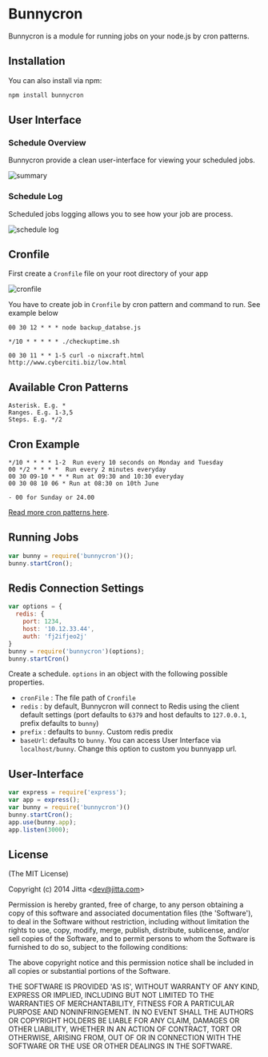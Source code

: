 # Bunnycron
Bunnycron is a module for running jobs on your node.js by cron patterns.

## Installation

You can also install via npm:

```sh
npm install bunnycron
```

## User Interface
### Schedule Overview
Bunnycron provide a clean user-interface for viewing your scheduled jobs.

![summary](https://cloud.githubusercontent.com/assets/837612/3609563/cda4693c-0d7c-11e4-8b64-77ec7ab6c3d9.png)

### Schedule Log
Scheduled jobs logging allows you to see how your job are process.

![schedule log](https://cloud.githubusercontent.com/assets/837612/3609667/9ec2fe9c-0d7e-11e4-870c-69d45de7a8fd.png)




## Cronfile
First create a `Cronfile` file on your root directory of your app

![cronfile](https://cloud.githubusercontent.com/assets/837612/3597594/48a60a5e-0cd4-11e4-9cef-e353240433ef.png)



You have to create job in `Cronfile` by cron pattern and command to run. See example below

    00 30 12 * * * node backup_databse.js

	*/10 * * * * * ./checkuptime.sh

	00 30 11 * * 1-5 curl -o nixcraft.html http://www.cyberciti.biz/low.html


## Available Cron Patterns

    Asterisk. E.g. *
    Ranges. E.g. 1-3,5
    Steps. E.g. */2
    
## Cron Example
    */10 * * * * 1-2  Run every 10 seconds on Monday and Tuesday
    00 */2 * * * *  Run every 2 minutes everyday
    00 30 09-10 * * * Run at 09:30 and 10:30 everyday
    00 30 08 10 06 * Run at 08:30 on 10th June

    - 00 for Sunday or 24.00


[Read more cron patterns here](http://www.thegeekstuff.com/2009/06/15-practical-crontab-examples/).


## Running Jobs

```js
var bunny = require('bunnycron')();
bunny.startCron();
```

## Redis Connection Settings

```js
var options = {
  redis: {
    port: 1234,
    host: '10.12.33.44',
    auth: 'fj2ifjeo2j'
}
bunny = require('bunnycron')(options);
bunny.startCron()
```

Create a schedule. `options` in an object with the following possible properties.

* `cronFile` : The file path of `Cronfile`
* `redis` : by default, Bunnycron will connect to Redis using the client default settings (port defaults to `6379` and host defaults to `127.0.0.1`, prefix defaults to `bunny`)
* `prefix` : defaults to `bunny`. Custom redis predix
* `baseUrl`: defaults to `bunny`. You can access User Interface via `localhost/bunny`. Change this option to custom you bunnyapp url.



## User-Interface

```js
var express = require('express');
var app = express();
var bunny = require('bunnycron')()
bunny.startCron();
app.use(bunny.app);
app.listen(3000);

```




    



## License 

(The MIT License)

Copyright (c) 2014 Jitta &lt;dev@jitta.com&gt;

Permission is hereby granted, free of charge, to any person obtaining
a copy of this software and associated documentation files (the
'Software'), to deal in the Software without restriction, including
without limitation the rights to use, copy, modify, merge, publish,
distribute, sublicense, and/or sell copies of the Software, and to
permit persons to whom the Software is furnished to do so, subject to
the following conditions:

The above copyright notice and this permission notice shall be
included in all copies or substantial portions of the Software.

THE SOFTWARE IS PROVIDED 'AS IS', WITHOUT WARRANTY OF ANY KIND,
EXPRESS OR IMPLIED, INCLUDING BUT NOT LIMITED TO THE WARRANTIES OF
MERCHANTABILITY, FITNESS FOR A PARTICULAR PURPOSE AND NONINFRINGEMENT.
IN NO EVENT SHALL THE AUTHORS OR COPYRIGHT HOLDERS BE LIABLE FOR ANY
CLAIM, DAMAGES OR OTHER LIABILITY, WHETHER IN AN ACTION OF CONTRACT,
TORT OR OTHERWISE, ARISING FROM, OUT OF OR IN CONNECTION WITH THE
SOFTWARE OR THE USE OR OTHER DEALINGS IN THE SOFTWARE.
